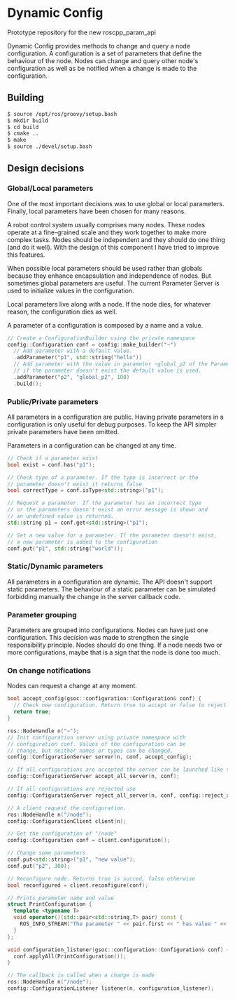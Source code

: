 # Dynamic Config

Prototype repository for the new roscpp_param_api

Dynamic Config provides methods to change and query a node configuration. A configuration is a set of parameters that define the behaviour of the node. Nodes can change and query other node's configuration as well as be notified when a change is made to the configuration.


## Building

```bash
$ source /opt/ros/groovy/setup.bash
$ mkdir build
$ cd build
$ cmake ..
$ make
$ source ./devel/setup.bash
```

## Design decisions

### Global/Local parameters

One of the most important decisions was to use global or local parameters. Finally, local parameters have been chosen for many reasons.

A robot control system usually comprises many nodes. These nodes operate at a fine-grained scale and they work together to make more complex tasks. Nodes should be independent and they should do one thing (and do it well). With the design of this component I have tried to improve this features.

When possible local parameters should be used rather than globals because they enhance encapsulation and independence of nodes. But sometimes global parameters are useful. The current Parameter Server is used to initialize values in the configuration.

Local parameters live along with a node. If the node dies, for whatever reason, the configuration dies as well.

A parameter of a configuration is composed by a name and a value. 

```c++
// Create a ConfigurationBuilder using the private namespace
config::Configuration conf = config::make_builder("~")
  // Add parameter with a default value.
  .addParameter("p1", std::string("hello"))
  // Add parameter with the value in parameter ~global_p2 of the Parameter Server,
  // if the parameter doesn't exist the default value is used.
  .addParameter("p2", "global_p2", 100)
  .build();
```

### Public/Private parameters

All parameters in a configuration are public. Having private parameters in a configuration is only useful for debug purposes. To keep the API simpler private parameters have been omitted.

Parameters in a configuration can be changed at any time. 

```c++
// Check if a parameter exist
bool exist = conf.has("p1");

// Check type of a parameter. If the type is incorrect or the 
// parameter doesn't exist it returns false
bool correctType = conf.isType<std::string>("p1");

// Request a parameter. If the parameter has an incorrect type
// or the parameters doesn't exist an error message is shown and
// an undefined value is returned.
std::string p1 = conf.get<std::string>("p1");

// Set a new value for a parameter. If the parameter doesn't exist,
// a new parameter is added to the configuration
conf.put("p1", std::string("world"));
```

### Static/Dynamic parameters

All parameters in a configuration are dynamic. The API doesn't support static parameters. The behaviour of a static parameter can be simulated forbidding manually the change in the server callback code.

### Parameter grouping

Parameters are grouped into configurations. Nodes can have just one configuration. This decision was made to strengthen the single responsibility principle. Nodes should do one thing. If a node needs two or more configurations, maybe that is a sign that the node is done too much.

### On change notifications

Nodes can request a change at any moment. 

```c++
bool accept_config(gsoc::configuration::Configuration& conf) {
  // Check new configuration. Return true to accept or false to reject
  return true;
}

ros::NodeHandle n("~");
// Init configuration server using private namespace with 
// configuration conf. Values of the configuration can be
// change, but neither names or types can be changed.
config::ConfigurationServer server(n, conf, accept_config);

// If all configurations are accepted the server can be launched like this
config::ConfigurationServer accept_all_server(n, conf);

// If all configurations are rejected use
config::ConfigurationServer reject_all_server(n, conf, config::reject_all);
```

```c++
// A client request the configuration.
ros::NodeHandle n("/node");
config::ConfigurationClient client(n);

// Get the configuration of "/node"
config::Configuration conf = client.configuration();

// Change some parameters
conf.put<std::string>("p1", "new value");
conf.put("p2", 300);

// Reconfigure node. Returns true is succed, false otherwise
bool reconfigured = client.reconfigure(conf);
```

```c++
// Prints parameter name and value
struct PrintConfiguration { 
  template <typename T>
  void operator()(std::pair<std::string,T> pair) const {
    ROS_INFO_STREAM("The parameter " << pair.first << " has value " << t);
  }
};

void configuration_listener(gsoc::configuration::Configuration& conf) {
  conf.applyAll(PrintConfiguration());
}

// The callback is called when a change is made
ros::NodeHandle n("/node");
config::ConfigurationListener listener(n, configuration_listener);
```